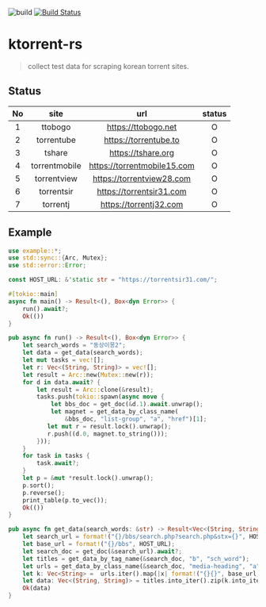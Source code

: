 ![build](https://github.com/daite/ktorrent-rs/workflows/Rust/badge.svg)
[![Build Status](https://travis-ci.com/daite/ktorrent-rs.svg?branch=master)](https://travis-ci.com/daite/ktorrent-rs)
# ktorrent-rs
> collect test data for scraping korean torrent sites.
## Status
| No |      site     |             url             | status |
|:--:|:-------------:|:---------------------------:|:------:|
|  1 |    ttobogo    | https://ttobogo.net         |    O   |
|  2 |   torrentube  | https://torrentube.to       |     O  |
|  3 |     tshare    | https://tshare.org          |     O  |
|  4 | torrentmobile | https://torrentmobile15.com |    O   |
|  5 | torrentview   | https://torrentview28.com  |    O   |
|  6 | torrentsir   | https://torrentsir31.com |    O   |
|  7 | torrentj   | https://torrentj32.com |    O   |
## Example
```rust
use example::*;
use std::sync::{Arc, Mutex};
use std::error::Error;

const HOST_URL: &'static str = "https://torrentsir31.com/";

#[tokio::main]
async fn main() -> Result<(), Box<dyn Error>> {
    run().await?;
    Ok(())
}

pub async fn run() -> Result<(), Box<dyn Error>> {
    let search_words = "동상이몽2";
    let data = get_data(search_words);
    let mut tasks = vec![];
    let r: Vec<(String, String)> = vec![];
    let result = Arc::new(Mutex::new(r));
    for d in data.await? {
        let result = Arc::clone(&result);
        tasks.push(tokio::spawn(async move {
            let bbs_doc = get_doc(&d.1).await.unwrap();
            let magnet = get_data_by_class_name(
                &bbs_doc, "list-group", "a", "href")[1];
           let mut r = result.lock().unwrap();
           r.push((d.0, magnet.to_string()));
        }));
    }
    for task in tasks {
        task.await?;
    }
    let p = &mut *result.lock().unwrap();
    p.sort();
    p.reverse();
    print_table(p.to_vec());
    Ok(())
}

pub async fn get_data(search_words: &str) -> Result<Vec<(String, String)>, Box<dyn Error>> {
    let search_url = format!("{}/bbs/search.php?search.php&stx={}", HOST_URL, search_words);
    let base_url = format!("{}/bbs", HOST_URL);
    let search_doc = get_doc(&search_url).await?;
    let titles = get_data_by_tag_name(&search_doc, "b", "sch_word");
    let urls = get_data_by_class_name(&search_doc, "media-heading", "a", "href");
    let k: Vec<String> =  urls.iter().map(|x| format!("{}{}", base_url, x.trim_start_matches(|c| c == '.'))).collect();
    let data: Vec<(String, String)> = titles.into_iter().zip(k.into_iter()).collect();
    Ok(data)
}
```
